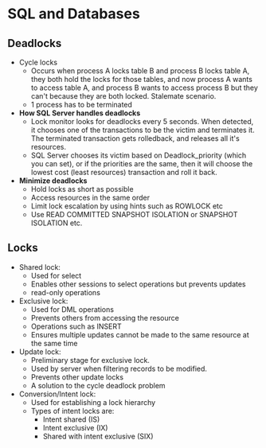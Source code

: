 # SQL and Databases

## Deadlocks
- Cycle locks
  - Occurs when process A locks table B and process B locks table A, they both hold the locks for those tables, and now process A wants to access table A, and process B wants to access process B but they can't because they are both locked. Stalemate scenario. 
  - 1 process has to be terminated
- **How SQL Server handles deadlocks**
  - Lock monitor looks for deadlocks every 5 seconds. When detected, it chooses one of the transactions to be the victim and terminates it. The terminated transaction gets rolledback, and releases all it's resources.
  - SQL Server chooses its victim based on Deadlock_priority (which you can set), or if the priorities are the same, then it will choose the lowest cost (least resources) transaction and roll it back. 
- **Minimize deadlocks**
  - Hold locks as short as possible
  - Access resources in the same order
  - Limit lock escalation by using hints such as ROWLOCK etc
  - Use READ COMMITTED SNAPSHOT ISOLATION or SNAPSHOT ISOLATION etc.

## Locks
- Shared lock:
  - Used for select
  - Enables other sessions to select operations but prevents updates
  - read-only operations
- Exclusive lock:
  - Used for DML operations
  - Prevents others from accessing the resource
  - Operations such as INSERT
  - Ensures multiple updates cannot be made to the same resource at the same time
- Update lock:
  - Preliminary stage for exclusive lock.
  - Used by server when filtering records to be modified.
  - Prevents other update locks
  - A solution to the cycle deadlock problem
- Conversion/Intent lock:
  - Used for establishing a lock hierarchy
  - Types of intent locks are:
	- Intent shared (IS)
	- Intent exclusive (IX)
	- Shared with intent exclusive (SIX)



